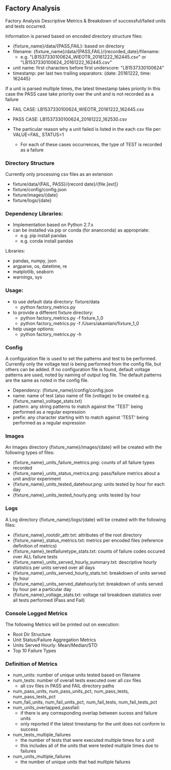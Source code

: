 ## Factory Analysis
Factory Analysis Descriptive Metrics & Breakdown of successful/failed units and tests occurred.

Information is parsed based on encoded directory structure files:
- {fixture_name}/data/{PASS,FAIL}: based on directory
- filename: {fixture_name}/data/{PASS,FAIL}/{recorded_date}/filename:
    - e.g. "LB1537330100624_WIEOTR_20161222_162445.csv" or "LB1537330100624_20161222_162445.csv"
- unit name: first characters before first underscore: "LB1537330100624"
- timestamp: per last two trailing separators: {date: 20161222, time: 162445}

If a unit is parsed multiple times, the latest timestamp takes priority
In this case the PASS case take priority over the unit and is not recorded as a failure
- FAIL CASE: LB1537330100624_WIEOTR_20161222_162445.csv
- PASS CASE: LB1537330100624_20161222_162530.csv

- The particular reason why a unit failed is listed in the each csv file per: VALUE=FAIL, STATUS=1
    - For each of these cases occurrences, the type of TEST is recorded as a failure

### Directory Structure
Currently only processing csv files as an extension

- fixture/data/{FAIL, PASS}/{record date}/{file.[ext]}
- fixture/config/config.json
- fixture/images/{date}
- fixture/logs/{date}

### Dependency Libraries:
- Implementation based on Python 2.7.x
- can be installed via pip or conda (for ananconda) as appropriate:
    - e.g. pip install pandas
    - e.g. conda install pandas

Libraries:
- pandas, numpy, json
- argparse, os, datetime, re
- matplotlib, seaborn
- warnings, sys

### Usage:
- to use default data directory: fixture/data
    - python factory_metrics.py
- to provide a different fixture directory:
    - python factory_metrics.py -f fixture_1_0
    - python factory_metrics.py -f /Users/akamlani/fixture_1_0
- help usage options:
    - python factory_metrics.py -h

### Config
A configuration file is used to set the patterns and test to be performed.
Currently only the voltage test is being performed from the config file, but others can be added.
If no configuration file is found, default voltage patterns are used, noted by naming of output log file.
The default patterns are the same as noted in the config file.

- Dependency: {fixture_name}/config/config.json
- name: name of test (also name of file (voltage) to be created e.g. {fixture_name}_voltage_stats.txt)
- pattern: any string patterns to match against the 'TEST' being performed as a regular expression
- prefix:  any character starting with to match against 'TEST' being performed as a regular expression

### Images
An Images directory {fixture_name}/images/{date} will be created with the following types of files:
- {fixture_name}_units_failure_metrics.png: counts of all failure types recorded
- {fixture_name}_units_status_metrics.png: pass/failure metrics about a unit and/or experiment
- {fixture_name}_units_tested_datehour.png: units tested by hour for each day  
- {fixture_name}_units_tested_hourly.png: units tested by hour

### Logs
A Log directory {fixture_name}/logs/{date} will be created with the following files:
- {fixture_name}_rootdir_attr.txt: attributes of the root directory
- {fixture_name}_status_metrics.txt:  metrics per encoded files (reference definition of metrics)
- {fixture_name}_testfailuretype_stats.txt: counts of failure codes occured over ALL failure tests  
- {fixture_name}_units_served_hourly_summary.txt: descriptive hourly statistics per units served over all days
- {fixture_name}_units_served_hourly_stats.txt: breakdown of units served by hour
- {fixture_name}_units_served_datehourly.txt: breakdown of units served by hour per a particular day
- {fixture_name}_voltage_stats.txt: voltage rail breakdown statistics over all tests performed (Pass and Fail)

### Console Logged Metrics
The following Metrics will be printed out on execution:
- Root Dir Structure
- Unit Status/Failure Aggregation Metrics
- Units Served Hourly: Mean/Median/STD
- Top 10 Failure Types

### Definition of Metrics
- num_units: number of unique units tested based on filename
- num_tests: number of overall tests executed over all csv files
    - all csv files in PASS and FAIL directory paths
- num_pass_units, num_pass_units_pct, num_pass_tests, num_pass_tests_pct
- num_fail_units, num_fail_units_pct, num_fail_tests, num_fail_tests_pct
- num_units_overlapped_passfail:
    - if there is any corresponding overlap between sucess and failure units
    - only reported if the latest timestamp for the unit does not conform to success
- num_tests_multiple_failures
    - the number of tests that were executed multiple times for a unit
    - this includes all of the units that were tested multiple times due to failures
- num_units_multiple_failures
    - the number of unique units that had multiple failures
